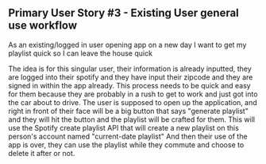 ## Primary User Story #3 - Existing User general use workflow
As an existing/logged in user opening app on a new day I want to get my playlist quick so I can leave the house quick

The idea is for this singular user, their information is already inputted, they are logged into their spotify and they have input their zipcode and they are signed in within the app already. This process needs to be quick and easy for them because they are probably in a rush to get to work and just got into the car about to drive.
The user is supposed to open up the application, and right in front of their face will be a big button that says "generate playlist" and they will hit the button and the
playlist will be crafted for them. This will use the Spotify create playlist API that will create a new playlist on this person's account named "current-date playlist"
And then their use of the app is over, they can use the playlist while they commute and choose to delete it after or not.
